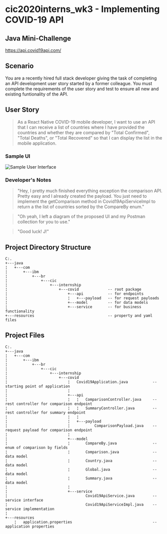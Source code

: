 # cic2020interns_wk3 - Implementing COVID-19 API
## Java Mini-Challenge
https://api.covid19api.com/

## Scenario
You are a recently hired full stack developer giving the task of completing an API development user story started by a former colleague. You must complete the requirements of the user story and test to ensure all new and existing funtionality of the API.

## User Story 
 > As a React Native COVID-19 mobile developer, I want to use an API that I can receive a list of countries where I have provided the countries and whether they are compared by "Total Confirmed", "Total Deaths", or "Total Recovered" so that I can display the list in the mobile application.

### Sample UI
![Sample User Interface](https://media.github.ibm.com/user/203313/files/8ecc4a00-bb67-11ea-944a-17d4b83d1486)

### Developer's Notes
> "Hey, I pretty much finished everything exception the comparison API. Pretty easy and I already created the payload. You just need to implement the getComparison method in Covid19ApiServiceImpl to return a the list of countries sorted by the CompareBy enum."

> "Oh yeah, I left a diagram of the proposed UI and my Postman collection for you to use."

> "Good luck! J!"

## Project Directory Structure 
```
C:.
+---java
¦   +---com
¦       +---ibm
¦           +---br
¦               +---cic
¦                   +---internship
¦                       +---covid             -- root package
¦                           +---api           -- for endpoints  
¦                           ¦   +---payload   -- for request payloads
¦                           +---model         -- for data models
¦                           +---service       -- for business functionality
+---resources                                 -- property and yaml files
```

## Project Files
```
C:.
+---java
¦   +---com
¦       +---ibm
¦           +---br
¦               +---cic
¦                   +---internship
¦                       +---covid
¦                           ¦   Covid19Application.java           -- starting point of application
¦                           ¦
¦                           +---api
¦                           ¦   ¦   ComparisonController.java     -- rest controller for comparison endpoint
¦                           ¦   ¦   SummaryController.java        -- rest controller for summary endpoint
¦                           ¦   ¦
¦                           ¦   +---payload
¦                           ¦           ComparisonPayload.java    -- request payload for comparison endpoint
¦                           ¦
¦                           +---model
¦                           ¦       CompareBy.java                -- enum of comparison by fields
¦                           ¦       Comparison.java               -- data model
¦                           ¦       Country.java                  -- data model
¦                           ¦       Global.java                   -- data model
¦                           ¦       Summary.java                  -- data model
¦                           ¦
¦                           +---service
¦                                   Covid19ApiService.java        -- service interface
¦                                   Covid19ApiServiceImpl.java    -- service implementation
¦
+---resources
    ¦   application.properties                                    -- application properties
```
